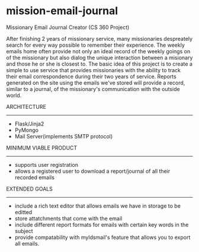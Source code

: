 mission-email-journal
=====================

Missionary Email Journal Creator (CS 360 Project)

After finishing 2 years of missionary service, many missionaries despreately search for every way possible to remember their experience. The weekly emails home often provide not only an ideal record of the weekly goings on of the missionary but also dialog the unique interaction between a misionary and those he or she is closest to. The basic idea of this project is to create a simple to use service that provides missionaries with the ability to track their email correspondence during their two years of service. Reports generated on the site using the emails we've stored will provide a record, similar to a journal, of the missionary's communication with the outside world. 

ARCHITECTURE
_____________
- Flask/Jinja2
- PyMongo
- Mail Server(implements SMTP protocol)
    
    

MINIMUM VIABLE PRODUCT
________
- supports user registration
- allows a registered user to download a report/journal of all their recorded emails

 
    
EXTENDED GOALS
_________
- include a rich text editor that allows emails we have in storage to be editted
- store attatchments that come with the email
- include different report formats for emails with certain key words in the subject
- provide compatability with myldsmail's feature that allows you to export all emails. 
